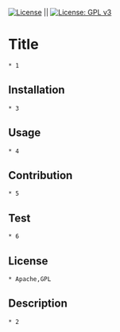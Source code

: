 

  [![License](https://img.shields.io/badge/License-Apache_2.0-blue.svg)](https://opensource.org/licenses/Apache-2.0) || [![License: GPL v3](https://img.shields.io/badge/License-GPLv3-blue.svg)](https://www.gnu.org/licenses/gpl-3.0) 
  # Title 
    * 1
  ## Installation
    * 3
  ## Usage
    * 4
  ## Contribution
    * 5
  ## Test
    * 6
  ## License
    * Apache,GPL
  ## Description
    * 2
  